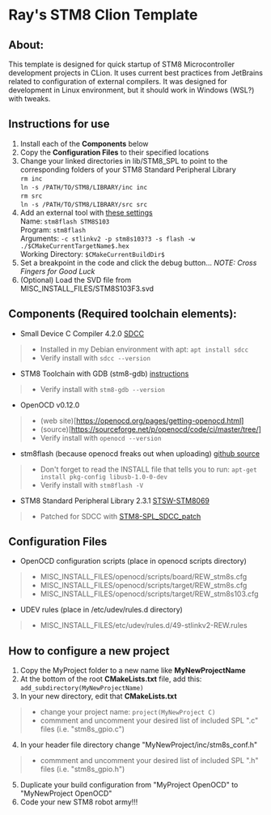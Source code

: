 # Ray's STM8 Clion Template

## About:
This template is designed for quick startup of STM8 Microcontroller development projects in CLion. It uses current best
practices from JetBrains related to configuration of external compilers. It was designed for development in Linux environment,
but it should work in Windows (WSL?) with tweaks.

## Instructions for use
1. Install each of the **Components** below
2. Copy the **Configuration Files** to their specified locations
3. Change your linked directories in lib/STM8_SPL to point to the corresponding folders of your STM8 Standard Peripheral Library <br>
`rm inc` <br>
`ln -s /PATH/TO/STM8/LIBRARY/inc inc` <br>
`rm src` <br>
`ln -s /PATH/TO/STM8/LIBRARY/src src` <br>
4. Add an external tool with [these settings](./MISC_INSTALL_FILES/stm8flash.png) <br>
Name: `stm8flash STM8S103` <br>
Program: `stm8flash` <br>
Arguments: `-c stlinkv2 -p stm8s103?3 -s flash -w ./$CMakeCurrentTargetName$.hex` <br>
Working Directory: `$CMakeCurrentBuildDir$` <br>
5. Set a breakpoint in the code and click the debug button... *NOTE: Cross Fingers for Good Luck*
6. (Optional) Load the SVD file from MISC_INSTALL_FILES/STM8S103F3.svd

## Components (Required toolchain elements):
* Small Device C Compiler 4.2.0 [SDCC](https://sdcc.sourceforge.net/)
>* Installed in my Debian environment with apt: `apt install sdcc`
>* Verify install with `sdcc --version`
* STM8 Toolchain with GDB (stm8-gdb) [instructions](https://stm8-binutils-gdb.sourceforge.io/)
>* Verify install with `stm8-gdb --version`
* OpenOCD v0.12.0
>* (web site)[https://openocd.org/pages/getting-openocd.html]
>* (source)[https://sourceforge.net/p/openocd/code/ci/master/tree/]
>* Verify install with `openocd --version`
* stm8flash (because openocd freaks out when uploading) [github source](https://github.com/vdudouyt/stm8flash)
>* Don't forget to read the INSTALL file that tells you to run: `apt-get install pkg-config libusb-1.0-0-dev`
>* Verify install with `stm8flash -V`
* STM8 Standard Peripheral Library 2.3.1 [STSW-STM8069](https://www.st.com/en/embedded-software/stsw-stm8069.html)
>* Patched for SDCC with [STM8-SPL_SDCC_patch](https://github.com/gicking/STM8-SPL_SDCC_patch)

## Configuration Files
* OpenOCD configuration scripts (place in openocd scripts directory)
>* MISC_INSTALL_FILES/openocd/scripts/board/REW_stm8s.cfg
>* MISC_INSTALL_FILES/openocd/scripts/target/REW_stm8s.cfg
>* MISC_INSTALL_FILES/openocd/scripts/target/REW_stm8s103.cfg
* UDEV rules (place in /etc/udev/rules.d directory)
>* MISC_INSTALL_FILES/etc/udev/rules.d/49-stlinkv2-REW.rules

## How to configure a new project ##
1. Copy the MyProject folder to a new name like **MyNewProjectName**
2. At the bottom of the root **CMakeLists.txt** file, add this: `add_subdirectory(MyNewProjectName)`
3. In your new directory, edit that **CMakeLists.txt**
>* change your project name: `project(MyNewProject C)` 
>* commment and uncomment your desired list of included SPL ".c" files (i.e. "stm8s_gpio.c")
4. In your header file directory change "MyNewProject/inc/stm8s_conf.h"
>* commment and uncomment your desired list of included SPL ".h" files (i.e. "stm8s_gpio.h")
5. Duplicate your build configuration from "MyProject OpenOCD" to "MyNewProject OpenOCD"
6. Code your new STM8 robot army!!!


